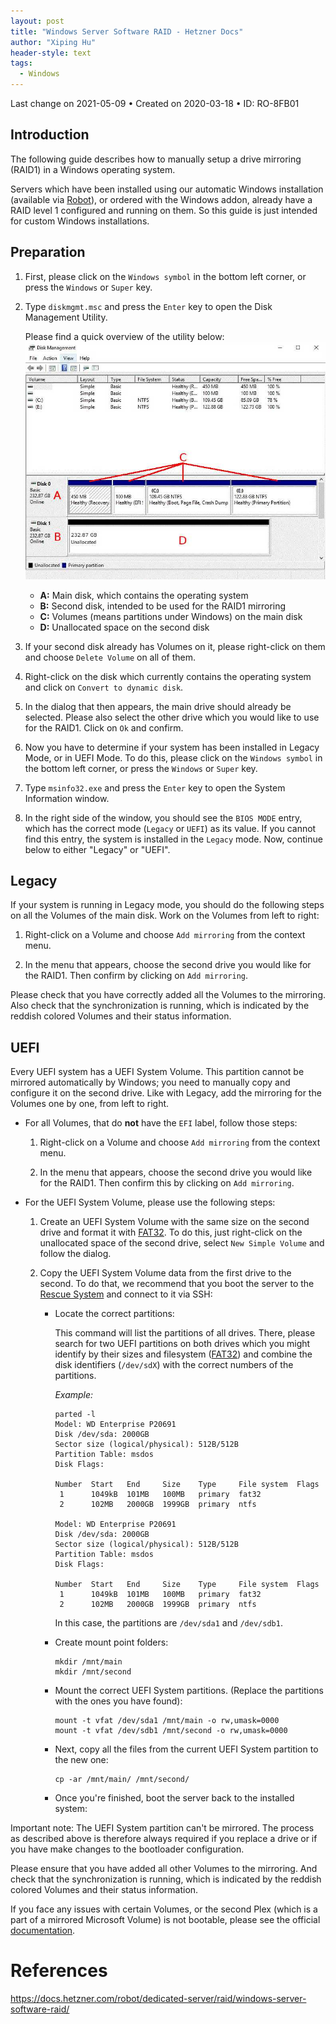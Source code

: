 ```yaml
---
layout: post
title: "Windows Server Software RAID - Hetzner Docs"
author: "Xiping Hu"
header-style: text
tags:
  - Windows
---
```



Last change on 2021-05-09 • Created on 2020-03-18 • ID: RO-8FB01

## [](https://docs.hetzner.com/robot/dedicated-server/raid/windows-server-software-raid/#introduction)Introduction

The following guide describes how to manually setup a drive mirroring (RAID1) in a Windows operating system.

Servers which have been installed using our automatic Windows installation (available via [Robot](https://docs.hetzner.com/robot)), or ordered with the Windows addon, already have a RAID level 1 configured and running on them. So this guide is just intended for custom Windows installations.

## [](https://docs.hetzner.com/robot/dedicated-server/raid/windows-server-software-raid/#preparation)Preparation

1.  First, please click on the `Windows symbol` in the bottom left corner, or press the `Windows` or `Super` key.
    
2.  Type `diskmgmt.msc` and press the `Enter` key to open the Disk Management Utility.
    
    Please find a quick overview of the utility below: ![Disk Management Utility Legend](images/disk_management_utility.jpg "Disk Management Utility Legend")
    
    -   **A:** Main disk, which contains the operating system
    -   **B:** Second disk, intended to be used for the RAID1 mirroring
    -   **C:** Volumes (means partitions under Windows) on the main disk
    -   **D:** Unallocated space on the second disk
3.  If your second disk already has Volumes on it, please right-click on them and choose `Delete Volume` on all of them.
    
4.  Right-click on the disk which currently contains the operating system and click on `Convert to dynamic disk`.
    
5.  In the dialog that then appears, the main drive should already be selected. Please also select the other drive which you would like to use for the RAID1. Click on `Ok` and confirm.
    
6.  Now you have to determine if your system has been installed in Legacy Mode, or in UEFI Mode. To do this, please click on the `Windows symbol` in the bottom left corner, or press the `Windows` or `Super` key.
    
7.  Type `msinfo32.exe` and press the `Enter` key to open the System Information window.
    
8.  In the right side of the window, you should see the `BIOS MODE` entry, which has the correct mode (`Legacy` or `UEFI`) as its value. If you cannot find this entry, the system is installed in the `Legacy` mode. Now, continue below to either "Legacy" or "UEFI".
    

## [](https://docs.hetzner.com/robot/dedicated-server/raid/windows-server-software-raid/#legacy)Legacy

If your system is running in Legacy mode, you should do the following steps on all the Volumes of the main disk. Work on the Volumes from left to right:

1.  Right-click on a Volume and choose `Add mirroring` from the context menu.
    
2.  In the menu that appears, choose the second drive you would like for the RAID1. Then confirm by clicking on `Add mirroring`.
    

Please check that you have correctly added all the Volumes to the mirroring. Also check that the synchronization is running, which is indicated by the reddish colored Volumes and their status information.

## [](https://docs.hetzner.com/robot/dedicated-server/raid/windows-server-software-raid/#uefi)UEFI

Every UEFI system has a UEFI System Volume. This partition cannot be mirrored automatically by Windows; you need to manually copy and configure it on the second drive. Like with Legacy, add the mirroring for the Volumes one by one, from left to right.

-   For all Volumes, that do **not** have the `EFI` label, follow those steps:
    
    1.  Right-click on a Volume and choose `Add mirroring` from the context menu.
        
    2.  In the menu that appears, choose the second drive you would like for the RAID1. Then confirm this by clicking on `Add mirroring`.
        
-   For the UEFI System Volume, please use the following steps:
    
    1.  Create an UEFI System Volume with the same size on the second drive and format it with [FAT32](https://en.wikipedia.org/wiki/File_Allocation_Table). To do this, just right-click on the unallocated space of the second drive, select `New Simple Volume` and follow the dialog.
        
    2.  Copy the UEFI System Volume data from the first drive to the second. To do that, we recommend that you boot the server to the [Rescue System](https://docs.hetzner.com/robot/dedicated-server/troubleshooting/hetzner-rescue-system/) and connect to it via SSH:
        
        -   Locate the correct partitions:
            
            This command will list the partitions of all drives. There, please search for two UEFI partitions on both drives which you might identify by their sizes and filesystem ([FAT32](https://en.wikipedia.org/wiki/File_Allocation_Table)) and combine the disk identifiers (`/dev/sdX`) with the correct numbers of the partitions.
            
            _Example:_
            
            ```
            parted -l
            Model: WD Enterprise P20691
            Disk /dev/sda: 2000GB
            Sector size (logical/physical): 512B/512B
            Partition Table: msdos
            Disk Flags:
            
            Number  Start   End     Size    Type     File system  Flags
             1      1049kB  101MB   100MB   primary  fat32
             2      102MB   2000GB  1999GB  primary  ntfs
            
            Model: WD Enterprise P20691
            Disk /dev/sda: 2000GB
            Sector size (logical/physical): 512B/512B
            Partition Table: msdos
            Disk Flags:
            
            Number  Start   End     Size    Type     File system  Flags
             1      1049kB  101MB   100MB   primary  fat32
             2      102MB   2000GB  1999GB  primary  ntfs
            ```
            
            In this case, the partitions are `/dev/sda1` and `/dev/sdb1`.
            
        -   Create mount point folders:
            
            ```
            mkdir /mnt/main
            mkdir /mnt/second
            ```
            
        -   Mount the correct UEFI System partitions. (Replace the partitions with the ones you have found):
            
            ```
            mount -t vfat /dev/sda1 /mnt/main -o rw,umask=0000
            mount -t vfat /dev/sdb1 /mnt/second -o rw,umask=0000
            ```
            
        -   Next, copy all the files from the current UEFI System partition to the new one:
            
            ```
            cp -ar /mnt/main/ /mnt/second/
            ```
            
        -   Once you're finished, boot the server back to the installed system:
            

Important note: The UEFI System partition can't be mirrored. The process as described above is therefore always required if you replace a drive or if you have make changes to the bootloader configuration.

Please ensure that you have added all other Volumes to the mirroring. And check that the synchronization is running, which is indicated by the reddish colored Volumes and their status information.

If you face any issues with certain Volumes, or the second Plex (which is a part of a mirrored Microsoft Volume) is not bootable, please see the official [documentation](https://support.microsoft.com/en-us/help/814070/how-to-establish-and-boot-to-gpt-mirrors-on-64-bit-windows).

# References
<https://docs.hetzner.com/robot/dedicated-server/raid/windows-server-software-raid/>